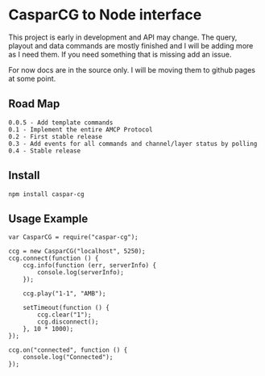 # CasparCG to Node interface

This project is early in development and API may change. The query, playout and data commands are mostly finished and I will be adding more as I need them. If you need something that is missing add an issue.

For now docs are in the source only. I will be moving them to github pages at some point.

## Road Map
	0.0.5 - Add template commands
	0.1 - Implement the entire AMCP Protocol
	0.2 - First stable release
	0.3 - Add events for all commands and channel/layer status by polling
	0.4 - Stable release

## Install

	npm install caspar-cg

## Usage Example

	var CasparCG = require("caspar-cg");

	ccg = new CasparCG("localhost", 5250);
	ccg.connect(function () {
		ccg.info(function (err, serverInfo) {
			console.log(serverInfo);
		});

		ccg.play("1-1", "AMB");

		setTimeout(function () {
			ccg.clear("1");
			ccg.disconnect();
		}, 10 * 1000);
	});

	ccg.on("connected", function () {
		console.log("Connected");
	});
